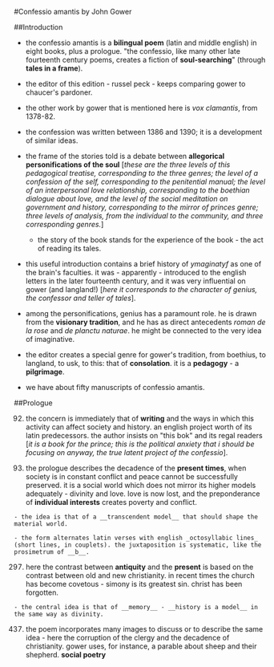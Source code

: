 #Confessio amantis by John Gower

##Introduction

- the confessio amantis is a __bilingual poem__ (latin and middle english) in eight books, plus a prologue. "the confessio, like many other late fourteenth century poems, creates a fiction of __soul-searching__" (through __tales in a frame__).

- the editor of this edition - russel peck - keeps comparing gower to chaucer's pardoner.

- the other work by gower that is mentioned here is _vox clamantis_, from 1378-82.

- the confession was written between 1386 and 1390; it is a development of similar ideas.

- the frame of the stories told is a debate between __allegorical personifications of the soul__ [_these are the three levels of this pedagogical treatise, corresponding to the three genres; the level of a confession of the self, corresponding to the penitential manual; the level of an interpersonal love relationship, corresponding to the boethian dialogue about love, and the level of the social meditation on government and history, corresponding to the mirror of princes genre; three levels of analysis, from the individual to the community, and three corresponding genres._]

	- the story of the book stands for the experience of the book - the act of reading its tales.

- this useful introduction contains a brief history of _ymaginatyf_ as one of the brain's faculties. it was - apparently - introduced to the english letters in the later fourteenth century, and it was very influential on gower (and langland!) [_here it corresponds to the character of genius, the confessor and teller of tales_].

- among the personifications, genius has a paramount role. he is drawn from the __visionary tradition__, and he has as direct antecedents _roman de la rose_ and _de planctu naturae_. he might be connected to the very idea of imaginative.

- the editor creates a special genre for gower's tradition, from boethius, to langland, to usk, to this: that of __consolation__. it is a __pedagogy__ - a __pilgrimage__.

- we have about fifty manuscripts of confessio amantis.

##Prologue

92. the concern is immediately that of __writing__ and the ways in which this activity can affect society and history. an english project worth of its latin predecessors. the author insists on "this bok" and its regal readers [_it is a book for the prince; this is the political anxiety that i should be focusing on anyway, the true latent project of the confessio_].

192. the prologue describes the decadence of the __present times__, when society is in constant conflict and peace cannot be successfully preserved. it is a social world which does not mirror its higher models adequately - divinity and love. love is now lost, and the preponderance of __individual interests__ creates poverty and conflict.

	- the idea is that of a __transcendent model__ that should shape the material world.

	- the form alternates latin verses with english _octosyllabic lines_ (short lines, in couplets). the juxtaposition is systematic, like the prosimetrum of __b__.

297. here the contrast between __antiquity__ and the __present__ is based on the contrast between old and new christianity. in recent times the church has become covetous - simony is its greatest sin. christ has been forgotten.

	- the central idea is that of __memory__ - __history is a model__ in the same way as divinity.

437. the poem incorporates many images to discuss or to describe the same idea - here the corruption of the clergy and the decadence of christianity. gower uses, for instance, a parable about sheep and their shepherd. __social poetry__
